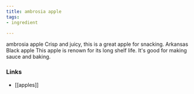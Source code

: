 ```yaml
---
title: ambrosia apple
tags:
- ingredient

---
```

ambrosia apple Crisp and juicy, this is a great apple for snacking. Arkansas Black apple This apple is renown for its long shelf life. It's good for making sauce and baking.

### Links

* [[apples]]
